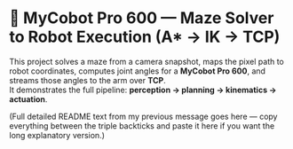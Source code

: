 ﻿# 🤖 MyCobot Pro 600 — Maze Solver to Robot Execution (A* → IK → TCP)

This project solves a maze from a camera snapshot, maps the pixel path to robot coordinates, computes joint angles for a **MyCobot Pro 600**, and streams those angles to the arm over **TCP**.  
It demonstrates the full pipeline: **perception → planning → kinematics → actuation**.

(Full detailed README text from my previous message goes here — copy everything between the triple backticks and paste it here if you want the long explanatory version.)
